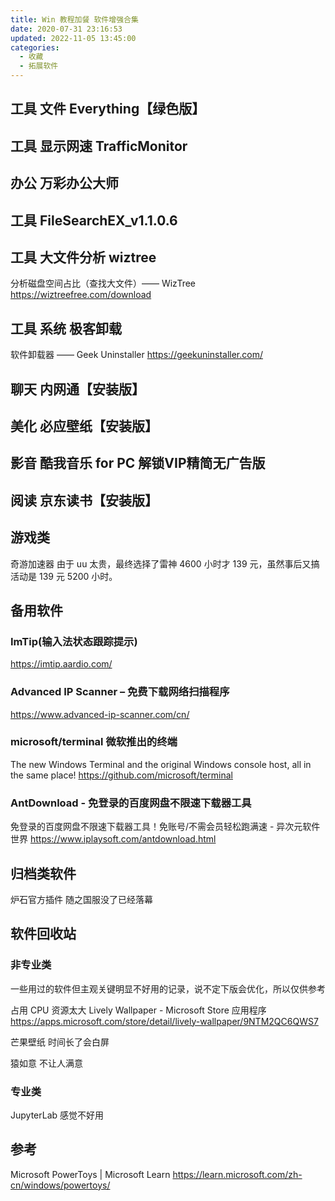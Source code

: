 ```yaml
---
title: Win 教程加餐 软件增强合集
date: 2020-07-31 23:16:53
updated: 2022-11-05 13:45:00
categories:
  - 收藏
  - 拓展软件
---
```


## 工具 文件 Everything【绿色版】

## 工具 显示网速 TrafficMonitor

## 办公 万彩办公大师

## 工具 FileSearchEX_v1.1.0.6

## 工具 大文件分析 wiztree

分析磁盘空间占比（查找大文件）—— WizTree
<https://wiztreefree.com/download>

## 工具 系统 极客卸载

软件卸载器 —— Geek Uninstaller
<https://geekuninstaller.com/>

## 聊天 内网通【安装版】

## 美化 必应壁纸【安装版】

## 影音 酷我音乐 for PC 解锁VIP精简无广告版

## 阅读 京东读书【安装版】

## 游戏类

奇游加速器
由于 uu 太贵，最终选择了雷神 4600 小时才 139 元，虽然事后又搞活动是 139 元 5200 小时。

## 备用软件

### ImTip(输入法状态跟踪提示)

<https://imtip.aardio.com/>

### Advanced IP Scanner – 免费下载网络扫描程序

<https://www.advanced-ip-scanner.com/cn/>

### microsoft/terminal 微软推出的终端

The new Windows Terminal and the original Windows console host, all in the same place!
<https://github.com/microsoft/terminal>

### AntDownload - 免登录的百度网盘不限速下载器工具

免登录的百度网盘不限速下载器工具！免账号/不需会员轻松跑满速 - 异次元软件世界
<https://www.iplaysoft.com/antdownload.html>

## 归档类软件

炉石官方插件
随之国服没了已经落幕

## 软件回收站

### 非专业类

一些用过的软件但主观关键明显不好用的记录，说不定下版会优化，所以仅供参考

占用 CPU 资源太大
Lively Wallpaper - Microsoft Store 应用程序
<https://apps.microsoft.com/store/detail/lively-wallpaper/9NTM2QC6QWS7>

芒果壁纸
时间长了会白屏

猿如意
不让人满意

### 专业类

JupyterLab
感觉不好用

## 参考

Microsoft PowerToys | Microsoft Learn
<https://learn.microsoft.com/zh-cn/windows/powertoys/>
